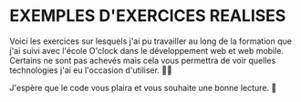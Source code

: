 # EXEMPLES D'EXERCICES REALISES  
Voici les exercices sur lesquels j'ai pu travailler au long de la formation que j'ai suivi avec l'école O'clock dans le développement web et web mobile.
Certains ne sont pas achevés mais cela vous permettra de voir quelles technologies j'ai eu l'occasion d'utiliser. 👩‍💻

J'espère que le code vous plaira et vous souhaite une bonne lecture. 🙂
 


